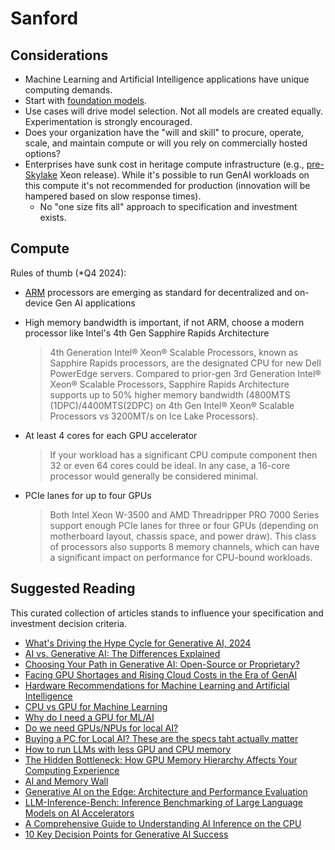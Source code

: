 # Sanford

## Considerations

* Machine Learning and Artificial Intelligence applications have unique computing demands.
* Start with [foundation models](https://cset.georgetown.edu/article/what-are-generative-ai-large-language-models-and-foundation-models/).
* Use cases will drive model selection.  Not all models are created equally.  Experimentation is strongly encouraged.  
* Does your organization have the "will and skill" to procure, operate, scale, and maintain compute or will you rely on commercially hosted options? 
* Enterprises have sunk cost in heritage compute infrastructure (e.g., [pre-Skylake](https://en.wikipedia.org/wiki/List_of_Intel_Xeon_processors) Xeon release).  While it's possible to run GenAI workloads on this compute it's not recommended for production (innovation will be hampered based on slow response times).
  * No "one size fits all" approach to specification and investment exists.

## Compute

Rules of thumb (*Q4 2024):

* [ARM](https://www.arm.com/) processors are emerging as standard for decentralized and on-device Gen AI applications

* High memory bandwidth is important, if not ARM, choose a modern processor like Intel's 4th Gen Sapphire Rapids Architecture

    > 4th Generation Intel® Xeon® Scalable Processors, known as Sapphire Rapids processors, are the designated CPU for new Dell PowerEdge servers.  Compared to prior-gen 3rd Generation Intel® Xeon® Scalable Processors, Sapphire Rapids Architecture supports up to 50% higher memory bandwidth (4800MTS (1DPC)/4400MTS(2DPC) on 4th Gen Intel® Xeon® Scalable Processors vs 3200MT/s on Ice Lake Processors).

* At least 4 cores for each GPU accelerator

    > If your workload has a significant CPU compute component then 32 or even 64 cores could be ideal. In any case, a 16-core processor would generally be considered minimal.

* PCIe lanes for up to four GPUs

    > Both Intel Xeon W-3500 and AMD Threadripper PRO 7000 Series support enough PCIe lanes for three or four GPUs (depending on motherboard layout, chassis space, and power draw). This class of processors also supports 8 memory channels, which can have a significant impact on performance for CPU-bound workloads.
  
## Suggested Reading

This curated collection of articles stands to influence your specification and investment decision criteria.

* [What's Driving the Hype Cycle for Generative AI, 2024](https://www.gartner.com/en/articles/hype-cycle-for-genai)
* [AI vs. Generative AI: The Differences Explained](https://www.coursera.org/articles/ai-vs-generative-ai)
* [Choosing Your Path in Generative AI: Open-Source or Proprietary?](https://attri.ai/blog/choosing-your-path-in-generative-ai-open-source-or-proprietary)
* [Facing GPU Shortages and Rising Cloud Costs in the Era of GenAI](https://generativeai.pub/facing-gpu-shortages-and-rising-cloud-costs-in-the-era-of-genai-7908420a8d79)
* [Hardware Recommendations for Machine Learning and Artificial Intelligence](https://www.pugetsystems.com/solutions/ai-and-hpc-workstations/machine-learning-ai/hardware-recommendations)
* [CPU vs GPU for Machine Learning](https://blog.purestorage.com/purely-educational/cpu-vs-gpu-for-machine-learning)
* [Why do I need a GPU for ML/AI](https://www.reddit.com/r/learnmachinelearning/comments/184so8i/why_do_i_need_a_gpu_for_mlai)
* [Do we need GPUs/NPUs for local AI?](https://medium.com/@andreask_75652/do-we-need-gpus-npus-for-local-ai-b6cd9b60f00c)
* [Buying a PC for Local AI? These are the specs taht actually matter](https://www.theregister.com/2024/08/25/ai_pc_buying_guide/)
* [How to run LLMs with less GPU and CPU memory](https://medium.com/data-science-in-your-pocket/how-to-run-llms-in-less-gpu-and-cpu-memory-6989e6ec5621)
* [The Hidden Bottleneck: How GPU Memory Hierarchy Affects Your Computing Experience](https://www.digitalocean.com/community/tutorials/the-hidden-bottleneck-how-gpu-memory-hierarchy-affects-your-computing-experience)
* [AI and Memory Wall](https://arxiv.org/abs/2403.14123)
* [Generative AI on the Edge: Architecture and Performance Evaluation](https://arxiv.org/html/2411.17712v1)
* [LLM-Inference-Bench: Inference Benchmarking of Large Language Models on AI Accelerators](https://arxiv.org/pdf/2411.00136)
* [A Comprehensive Guide to Understanding AI Inference on the CPU](https://armkeil.blob.core.windows.net/developer/Files/pdf/ebook/arm-guide-to-ai-inference-on-cpus-2024.pdf)
* [10 Key Decision Points for Generative AI Success](https://www2.deloitte.com/content/dam/Deloitte/uk/Documents/consultancy/deloitte-uk-genai-ido-pov-final-new.pdf)